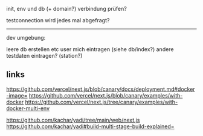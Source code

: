 init, env und db (+ domain?) verbindung prüfen?

testconnection wird jedes mal abgefragt?

---

dev umgebung:

leere db erstellen etc
user mich eintragen (siehe db/index?)
andere testdaten eintragen? (station?)

## links

https://github.com/vercel/next.js/blob/canary/docs/deployment.md#docker-image=
https://github.com/vercel/next.js/blob/canary/examples/with-docker
https://github.com/vercel/next.js/tree/canary/examples/with-docker-multi-env

https://github.com/kachar/yadi/tree/main/web/next.js
https://github.com/kachar/yadi#build-multi-stage-build-explained=
